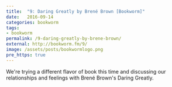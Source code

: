 ```yaml
---
title:  "9: Daring Greatly by Brené Brown [Bookworm]"
date:   2016-09-14
categories: bookworm
tags:
- bookworm
permalink: /9-daring-greatly-by-brene-brown/
external: http://bookworm.fm/9/
image: /assets/posts/bookwormlogo.png
pre_https: true
---
```

We're trying a different flavor of book this time and discussing our relationships and feelings with Brené Brown's Daring Greatly.
<!--more-->